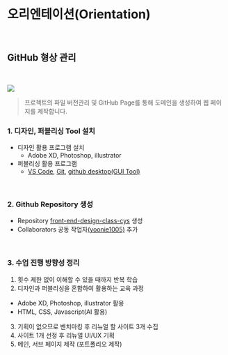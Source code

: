 # 오리엔테이션(Orientation)

<br>

## GitHub 형상 관리

<br>

![](https://i.imgur.com/NxoHnE8.png)
> 프로젝트의 파일 버전관리 및 GitHub Page를 통해 도메인을 생성하여 웹 페이지를 제작합니다.

### 1. 디자인, 퍼블리싱 Tool 설치
- 디자인 활용 프로그램 설치
  - Adobe XD, Photoshop, illustrator
- 퍼블리싱 활용 프로그램
  - [VS Code](https://code.visualstudio.com/), [Git](https://git-scm.com/downloads/win), [github desktop(GUI Tool)](https://desktop.github.com/download/)

<br>

### 2. Github Repository 생성
- Repository [front-end-design-class-cys](https://github.com/geulrara/front-end-design-class-cys) 생성
- Collaborators 공동 작업자[(yoonie1005)](https://github.com/yoonie1005) 추가

<br>

### 3. 수업 진행 방향성 정리
1. 횟수 제한 없이 이해할 수 있을 때까지 반복 학습
2. 디자인과 퍼블리싱을 혼합하여 활용하는 교육 과정
  - Adobe XD, Photoshop, illustrator 활용
  - HTML, CSS, Javascript(AI 활용)
3. 기획이 없으므로 벤치마킹 후 리뉴얼 할 사이트 3개 수집
4. 사이트 1개 선정 후 리뉴얼 UI/UX 기획
5. 메인, 서브 페이지 제작 (포트폴리오 제작)